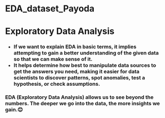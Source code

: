 # EDA_dataset_Payoda
<h1> Exploratory Data Analysis</h1>
<h3>
  <ul>
    <li>If we want to explain EDA in basic terms, it implies attempting to gain a better understanding of the given data so that we can make sense of it. </li>
    <li> It helps determine how best to manipulate data sources to get the answers you need, making it easier for data scientists to discover patterns, spot anomalies, test a hypothesis, or check assumptions.</li>
  </ul>
</h3>
<h3>  EDA (Exploratory Data Analysis) allows us to see beyond the numbers. The deeper we go into the data, the more insights we gain.😊</h3>
